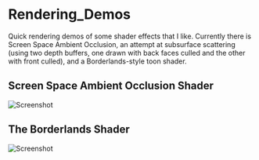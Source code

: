 Rendering_Demos
===============

Quick rendering demos of some shader effects that I like.  Currently there is Screen Space Ambient Occlusion, an attempt at subsurface scattering (using two depth buffers, one drawn with back faces culled and the other with front culled), and a Borderlands-style toon shader.

## Screen Space Ambient Occlusion Shader
![Screenshot](https://raw.github.com/patricklynch/Rendering_Demos/master/screenshot_01.png)

## The Borderlands Shader
![Screenshot](https://raw.github.com/patricklynch/Rendering_Demos/master/screenshot_02.png)
